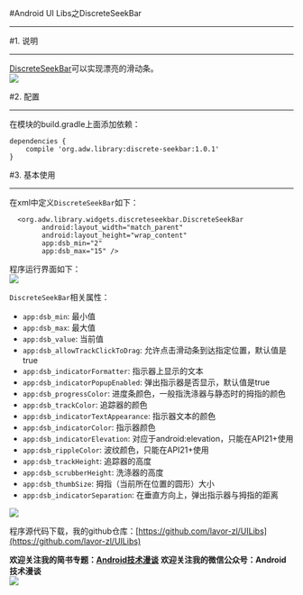 #Android UI Libs之DiscreteSeekBar  
***  
#1. 说明  
***  
[DiscreteSeekBar](https://github.com/AnderWeb/discreteSeekBar)可以实现漂亮的滑动条。  
![](http://i.imgur.com/jqlJcJR.gif)

#2. 配置  
***  
在模块的build.gradle上面添加依赖：  
```
dependencies {
    compile 'org.adw.library:discrete-seekbar:1.0.1'
}  
```  

#3. 基本使用  
***  
在xml中定义`DiscreteSeekBar`如下：  
```
  <org.adw.library.widgets.discreteseekbar.DiscreteSeekBar
        android:layout_width="match_parent"
        android:layout_height="wrap_content"
        app:dsb_min="2"
        app:dsb_max="15" />  
```  
程序运行界面如下：  
![](http://i.imgur.com/iktIDGa.gif)  

`DiscreteSeekBar`相关属性：
- `app:dsb_min`: 最小值
- `app:dsb_max`: 最大值
- `app:dsb_value`: 当前值
- `app:dsb_allowTrackClickToDrag`: 允许点击滑动条到达指定位置，默认值是true
- `app:dsb_indicatorFormatter`: 指示器上显示的文本
- `app:dsb_indicatorPopupEnabled`: 弹出指示器是否显示，默认值是true
- `app:dsb_progressColor`: 进度条颜色，一般指洗涤器与静态时的拇指的颜色
- `app:dsb_trackColor`: 追踪器的颜色
- `app:dsb_indicatorTextAppearance`: 指示器文本的颜色
- `app:dsb_indicatorColor`: 指示器颜色
- `app:dsb_indicatorElevation`: 对应于android:elevation，只能在API21+使用
- `app:dsb_rippleColor`: 波纹颜色，只能在API21+使用
- `app:dsb_trackHeight`: 追踪器的高度
- `app:dsb_scrubberHeight`: 洗涤器的高度
- `app:dsb_thumbSize`: 拇指（当前所在位置的圆形）大小
- `app:dsb_indicatorSeparation`: 在垂直方向上，弹出指示器与拇指的距离  

![](http://i.imgur.com/ZXUYwMv.png)  


程序源代码下载，我的github仓库：[https://github.com/lavor-zl/UILibs](https://github.com/lavor-zl/UILibs) 


**欢迎关注我的简书专题：[Android技术漫谈](http://www.jianshu.com/collection/4833a48d1cb2)** 
**欢迎关注我的微信公众号：Android技术漫谈**  
![](http://i.imgur.com/u75x3BP.jpg)
